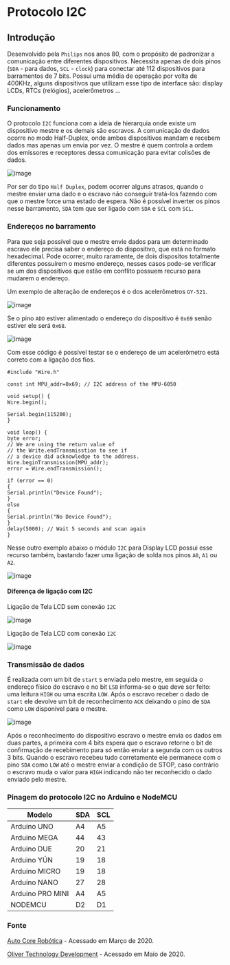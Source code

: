 # Protocolo I2C  

## Introdução

Desenvolvido pela `Philips` nos anos 80,  com o propósito de padronizar a comunicação entre diferentes dispositivos. Necessita apenas de dois pinos (`SDA` - para dados, `SCL` - `clock`) para conectar até 112 dispositivos para barramentos de 7 bits. Possui uma média de operação por volta de 400KHz, alguns dispositivos que utilizam esse tipo de interface são: display LCDs, RTCs (relógios), acelerômetros ...

### Funcionamento

O protocolo `I2C` funciona com a ideia de hierarquia onde existe um dispositivo mestre e os demais são escravos. A comunicação de dados ocorre no modo Half-Duplex, onde ambos dispositivos mandam e recebem dados mas apenas um envia por vez. O mestre é quem controla a ordem dos emissores e receptores dessa comunicação para evitar colisões de dados.

![image](https://user-images.githubusercontent.com/22710963/76994427-1bdaf280-692d-11ea-9c8b-17a251de3d41.png)

 Por ser do tipo `Half Duplex`, podem ocorrer alguns atrasos, quando o mestre enviar uma dado e o escravo não conseguir tratá-los fazendo com que o mestre force uma estado de espera. Não é possível inverter os pinos nesse barramento, `SDA` tem que ser ligado com `SDA` e `SCL` com `SCL`.

### Endereços no barramento

Para que seja possível que o mestre envie dados para um determinado escravo ele precisa saber o endereço do dispositivo, que está no formato hexadecimal. Pode ocorrer, muito raramente, de dois dispositos totalmente diferentes possuírem o mesmo endereço, nesses casos pode-se verificar se um dos dispositivos que estão em conflito possuem recurso para mudarem o endereço.

Um exemplo de alteração de endereços é o dos acelerômetros `GY-521`.

![image](https://user-images.githubusercontent.com/22710963/79520562-8ca92380-802d-11ea-8e24-e6dd1e45c5f7.png)

Se o pino `ADO` estiver alimentado o endereço do dispositivo é `0x69` senão estiver ele será `0x68`.

![image](https://user-images.githubusercontent.com/22710963/79519760-24594280-802b-11ea-9c6d-3109892b7245.png)

Com esse código é possível testar se o endereço de um acelerômetro está correto com a ligação dos fios.

```
#include "Wire.h"

const int MPU_addr=0x69; // I2C address of the MPU-6050

void setup() {
Wire.begin();

Serial.begin(115200);
}

void loop() {
byte error;
// We are using the return value of
// the Write.endTransmisstion to see if
// a device did acknowledge to the address.
Wire.beginTransmission(MPU_addr);
error = Wire.endTransmission();

if (error == 0)
{
Serial.println("Device Found");
}
else
{
Serial.println("No Device Found");
}
delay(5000); // Wait 5 seconds and scan again
}

```

Nesse outro exemplo abaixo o módulo `I2C` para Display LCD possui esse recurso também, bastando fazer uma ligação de solda nos pinos `A0`, `A1` ou `A2`.

![image](https://user-images.githubusercontent.com/22710963/79517081-8615ae80-8023-11ea-8ea9-feefc6d5cd8f.png)


#### Diferença de ligação com I2C

Ligação de Tela LCD sem conexão `I2C`

![image](https://user-images.githubusercontent.com/22710963/79517369-5e731600-8024-11ea-9362-c47e6b824213.png)

Ligação de Tela LCD com conexão `I2C`

![image](https://user-images.githubusercontent.com/22710963/79517399-75196d00-8024-11ea-92dd-3d06dce1e55d.png)

### Transmissão de dados

É realizada com um bit de `start` `S` enviada pelo mestre, em seguida o endereço físico do escravo e no bit `LSB` informa-se o que deve ser feito: uma leitura `HIGH` ou uma escrita `LOW`. Após o escravo receber o dado de `start` ele devolve um bit de reconhecimento `ACK` deixando o pino de `SDA` como `LOW` disponível para o mestre.

![image](https://user-images.githubusercontent.com/22710963/76998072-344e0b80-6933-11ea-91ec-cec615d8c269.png)

Após o reconhecimento do dispositivo escravo o mestre envia os dados em duas partes, a primeira com 4 bits espera que o escravo retorne o bit de confirmação de recebimento para só então enviar a segunda com os outros 3 bits. Quando o escravo recebeu tudo corretamente ele permanece com o pino `SDA` como `LOW` até o mestre enviar a condição de STOP, caso contrário o escravo muda o valor para `HIGH` indicando não ter reconhecido o dado enviado pelo mestre.  

### Pinagem do protocolo I2C no Arduino e NodeMCU

|         Modelo     | SDA | SCL |
| -------------------|-----|-----|
|     Arduino UNO    |  A4 |  A5 |
|     Arduino MEGA   |  44 |  43 |
|     Arduino DUE    |  20 |  21 |
|     Arduino YÚN    |  19 |  18 |
|     Arduino MICRO  |  19 |  18 |
|    Arduino NANO    |  27 |  28 |
|   Arduino PRO MINI |  A4 |  A5 |
|      NODEMCU       |  D2 |  D1 |

### Fonte

[Auto Core Robótica](http://autocorerobotica.blog.br/conhecendo-o-protocolo-i2c-com-arduino) - Acessado em Março de 2020.

[Oliver Technology Development](https://olivertechnologydevelopment.wordpress.com/2017/08/17/esp8266-sensor-series-gy-521-imu-part-1) - Acessado em Maio de 2020.
